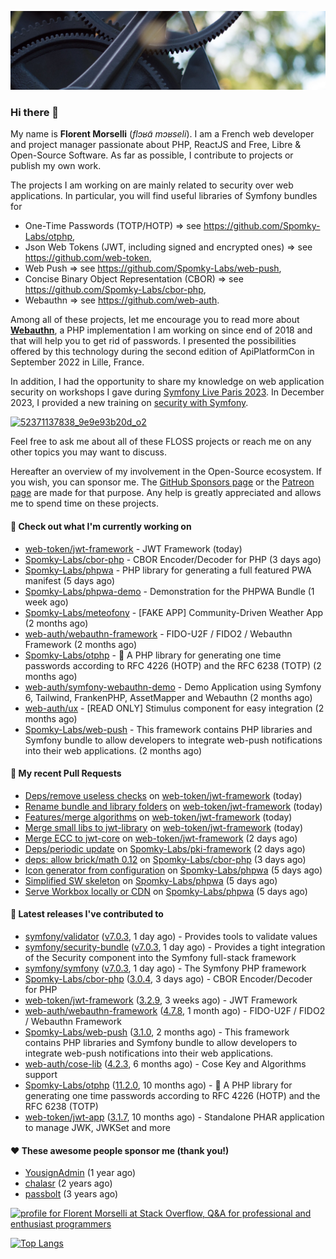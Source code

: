 ![Cover image](1.webp)

### Hi there 👋

My name is **Florent Morselli** (*flɔʁɑ̃ mɔʁseli*). I am a French web developer and project manager passionate about PHP, ReactJS and Free, Libre & Open-Source Software.
As far as possible, I contribute to projects or publish my own work.

The projects I am working on are mainly related to security over web applications. In particular, you will find useful libraries of Symfony bundles for
* One-Time Passwords (TOTP/HOTP) => see https://github.com/Spomky-Labs/otphp,
* Json Web Tokens (JWT, including signed and encrypted ones) => see https://github.com/web-token,
* Web Push => see https://github.com/Spomky-Labs/web-push,
* Concise Binary Object Representation (CBOR) => see https://github.com/Spomky-Labs/cbor-php,
* Webauthn => see https://github.com/web-auth.

Among all of these projects, let me encourage you to read more about [**Webauthn**](https://github.com/web-auth), a PHP implementation I am working on since end of 2018 and that will help you to get rid of passwords. I presented the possibilities offered by this technology during the second edition of ApiPlatformCon in September 2022 in Lille, France.

In addition, I had the opportunity to share my knowledge on web application security on workshops I gave during [Symfony Live Paris 2023](https://live.symfony.com/2023-paris/workshop/maximiser-la-securite-de-vos-applications-avec-le-bundle-security).
In December 2023, I provided a new training on [security with Symfony](https://live.symfony.com/2023-brussels-con/workshop/road-to-safer-applications).

[![52371137838_9e9e93b20d_o2](https://user-images.githubusercontent.com/1091072/191684778-b9e26104-038d-45c2-a1b3-287233d15ecc.jpg)](https://api-platform.com/con/2022/conferences/webauthn-se-debarrasser-des-mots-de-passe-definitivement/)

Feel free to ask me about all of these FLOSS projects or reach me on any other topics you may want to discuss.

Hereafter an overview of my involvement in the Open-Source ecosystem.
If you wish, you can sponsor me. The [GitHub Sponsors page](https://github.com/sponsors/Spomky/) or the [Patreon page](https://www.patreon.com/FlorentMorselli) are made for that purpose. Any help is greatly appreciated and allows me to spend time on these projects.

#### 👷 Check out what I'm currently working on

- [web-token/jwt-framework](https://github.com/web-token/jwt-framework) - JWT Framework (today)
- [Spomky-Labs/cbor-php](https://github.com/Spomky-Labs/cbor-php) - CBOR Encoder/Decoder for PHP (3 days ago)
- [Spomky-Labs/phpwa](https://github.com/Spomky-Labs/phpwa) - PHP library for generating a full featured PWA manifest (5 days ago)
- [Spomky-Labs/phpwa-demo](https://github.com/Spomky-Labs/phpwa-demo) - Demonstration for the PHPWA Bundle (1 week ago)
- [Spomky-Labs/meteofony](https://github.com/Spomky-Labs/meteofony) - [FAKE APP] Community-Driven Weather App (2 months ago)
- [web-auth/webauthn-framework](https://github.com/web-auth/webauthn-framework) - FIDO-U2F / FIDO2 / Webauthn Framework (2 months ago)
- [Spomky-Labs/otphp](https://github.com/Spomky-Labs/otphp) - :closed_lock_with_key: A PHP library for generating one time passwords according to RFC 4226 (HOTP) and the RFC 6238 (TOTP) (2 months ago)
- [web-auth/symfony-webauthn-demo](https://github.com/web-auth/symfony-webauthn-demo) - Demo Application using Symfony 6, Tailwind, FrankenPHP, AssetMapper and Webauthn (2 months ago)
- [web-auth/ux](https://github.com/web-auth/ux) - [READ ONLY] Stimulus component for easy integration (2 months ago)
- [Spomky-Labs/web-push](https://github.com/Spomky-Labs/web-push) - This framework contains PHP libraries and Symfony bundle to allow developers to integrate web-push notifications into their web applications. (2 months ago)

#### 🔨 My recent Pull Requests

- [Deps/remove useless checks](https://github.com/web-token/jwt-framework/pull/511) on [web-token/jwt-framework](https://github.com/web-token/jwt-framework) (today)
- [Rename bundle and library folders](https://github.com/web-token/jwt-framework/pull/510) on [web-token/jwt-framework](https://github.com/web-token/jwt-framework) (today)
- [Features/merge algorithms](https://github.com/web-token/jwt-framework/pull/509) on [web-token/jwt-framework](https://github.com/web-token/jwt-framework) (today)
- [Merge small libs to jwt-library](https://github.com/web-token/jwt-framework/pull/508) on [web-token/jwt-framework](https://github.com/web-token/jwt-framework) (today)
- [Merge ECC to jwt-core](https://github.com/web-token/jwt-framework/pull/507) on [web-token/jwt-framework](https://github.com/web-token/jwt-framework) (2 days ago)
- [Deps/periodic update](https://github.com/Spomky-Labs/pki-framework/pull/42) on [Spomky-Labs/pki-framework](https://github.com/Spomky-Labs/pki-framework) (2 days ago)
- [deps: allow brick/math 0.12](https://github.com/Spomky-Labs/cbor-php/pull/54) on [Spomky-Labs/cbor-php](https://github.com/Spomky-Labs/cbor-php) (3 days ago)
- [Icon generator from configuration](https://github.com/Spomky-Labs/phpwa/pull/50) on [Spomky-Labs/phpwa](https://github.com/Spomky-Labs/phpwa) (5 days ago)
- [Simplified SW skeleton](https://github.com/Spomky-Labs/phpwa/pull/49) on [Spomky-Labs/phpwa](https://github.com/Spomky-Labs/phpwa) (5 days ago)
- [Serve Workbox locally or CDN](https://github.com/Spomky-Labs/phpwa/pull/48) on [Spomky-Labs/phpwa](https://github.com/Spomky-Labs/phpwa) (5 days ago)

#### 🔭 Latest releases I've contributed to

- [symfony/validator](https://github.com/symfony/validator) ([v7.0.3](https://github.com/symfony/validator/releases/tag/v7.0.3), 1 day ago) - Provides tools to validate values
- [symfony/security-bundle](https://github.com/symfony/security-bundle) ([v7.0.3](https://github.com/symfony/security-bundle/releases/tag/v7.0.3), 1 day ago) - Provides a tight integration of the Security component into the Symfony full-stack framework
- [symfony/symfony](https://github.com/symfony/symfony) ([v7.0.3](https://github.com/symfony/symfony/releases/tag/v7.0.3), 1 day ago) - The Symfony PHP framework
- [Spomky-Labs/cbor-php](https://github.com/Spomky-Labs/cbor-php) ([3.0.4](https://github.com/Spomky-Labs/cbor-php/releases/tag/3.0.4), 3 days ago) - CBOR Encoder/Decoder for PHP
- [web-token/jwt-framework](https://github.com/web-token/jwt-framework) ([3.2.9](https://github.com/web-token/jwt-framework/releases/tag/3.2.9), 3 weeks ago) - JWT Framework
- [web-auth/webauthn-framework](https://github.com/web-auth/webauthn-framework) ([4.7.8](https://github.com/web-auth/webauthn-framework/releases/tag/4.7.8), 1 month ago) - FIDO-U2F / FIDO2 / Webauthn Framework
- [Spomky-Labs/web-push](https://github.com/Spomky-Labs/web-push) ([3.1.0](https://github.com/Spomky-Labs/web-push/releases/tag/3.1.0), 2 months ago) - This framework contains PHP libraries and Symfony bundle to allow developers to integrate web-push notifications into their web applications.
- [web-auth/cose-lib](https://github.com/web-auth/cose-lib) ([4.2.3](https://github.com/web-auth/cose-lib/releases/tag/4.2.3), 6 months ago) - Cose Key and Algorithms support
- [Spomky-Labs/otphp](https://github.com/Spomky-Labs/otphp) ([11.2.0](https://github.com/Spomky-Labs/otphp/releases/tag/11.2.0), 10 months ago) - :closed_lock_with_key: A PHP library for generating one time passwords according to RFC 4226 (HOTP) and the RFC 6238 (TOTP)
- [web-token/jwt-app](https://github.com/web-token/jwt-app) ([3.1.7](https://github.com/web-token/jwt-app/releases/tag/3.1.7), 10 months ago) - Standalone PHAR application to manage JWK, JWKSet and more

#### ❤️ These awesome people sponsor me (thank you!)

- [YousignAdmin](https://github.com/YousignAdmin) (1 year ago)
- [chalasr](https://github.com/chalasr) (2 years ago)
- [passbolt](https://github.com/passbolt) (3 years ago)

<a href="https://stackoverflow.com/users/2157818/florent-morselli"><img src="https://stackoverflow.com/users/flair/2157818.png" width="208" height="58" alt="profile for Florent Morselli at Stack Overflow, Q&amp;A for professional and enthusiast programmers" title="profile for Florent Morselli at Stack Overflow, Q&amp;A for professional and enthusiast programmers"></a>

[![Top Langs](https://wakatime.com/share/@Spomky/aa41d408-c524-4a5f-936d-0b9446698abd.svg)](https://wakatime.com/@Spomky)
